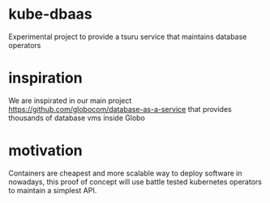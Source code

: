 # kube-dbaas
Experimental project to provide a tsuru service that maintains database operators


# inspiration

We are inspirated in our main project https://github.com/globocom/database-as-a-service that provides thousands of database vms inside Globo

# motivation

Containers are cheapest and more scalable way to deploy software in nowadays, this proof of concept will use battle tested kubernetes operators to maintain a simplest API.
